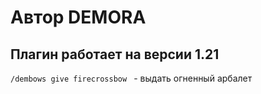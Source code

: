 # Автор DEMORA
## Плагин работает на версии 1.21
```/dembows give firecrossbow ``` - выдать огненный арбалет
